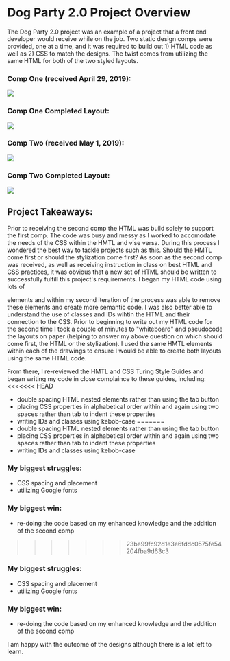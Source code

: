 # Dog Party 2.0 Project Overview
The Dog Party 2.0 project was an example of a project that a front end developer would receive while on the job. Two static design comps were provided, one at a time, and it was required to build out 1) HTML code as well as 2) CSS to match the designs. The twist comes from utilizing the same HTML for both of the two styled layouts. 

### Comp One (received April 29, 2019):
![](portfolio/comp1.jpg)

### Comp One Completed Layout:
![](portfolio/comp2_AJL.png)

### Comp Two (received May 1, 2019):
![](portfolio/comp2.jpg)

### Comp Two Completed Layout:
![](portfolio/comp2_AJL.png)

## Project Takeaways:
Prior to receiving the second comp the HTML was build solely to support the first comp. The code was busy and messy as I worked to accomodate the needs of the CSS within the HMTL and vise versa. During this process I wondered the best way to tackle projects such as this. Should the HMTL come first or should the stylization come first? As soon as the second comp was received, as well as receiving instruction in class on best HTML and CSS practices, it was obvious that a new set of HTML should be written to successfully fulfill this project's requirements. I began my HTML code using lots of <div> elements and within my second iteration of the process was able to remove these elements and create more semantic code. I was also better able to understand the use of classes and IDs wihtin the HTML and their connection to the CSS. Prior to beginning to write out my HTML code for the second time I took a couple of minutes to "whiteboard" and pseudocode the layouts on paper (helping to answer my above question on which should come first, the HTML or the stylization). I used the same HMTL elements within each of the drawings to ensure I would be able to create both layouts using the same HTML code.

From there, I re-reviewed the HMTL and CSS Turing Style Guides and began writing my code in close complaince to these guides, including:
<<<<<<< HEAD
- double spacing HTML nested elements rather than using the tab button
- placing CSS properties in alphabetical order within and again using two spaces rather than tab to indent these properties
- writing IDs and classes using kebob-case
=======
 - double spacing HTML nested elements rather than using the tab button
 - placing CSS properties in alphabetical order within and again using two spaces rather than tab to indent these properties
  - writing IDs and classes using kebob-case
  
### My biggest struggles:
   - CSS spacing and placement
   - utilizing Google fonts

### My biggest win:
- re-doing the code based on my enhanced knowledge and the addition of the second comp
>>>>>>> 23be99fc92d1e3e6fddc0575fe54204fba9d63c3

### My biggest struggles:
- CSS spacing and placement
- utilizing Google fonts

### My biggest win:
- re-doing the code based on my enhanced knowledge and the addition of the second comp

I am happy with the outcome of the designs although there is a lot left to learn. 

